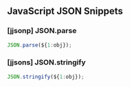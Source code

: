 ## JavaScript JSON Snippets

### [jjsonp] JSON.parse

```javascript
JSON.parse(${1:obj});
```

### [jjsons] JSON.stringify

```javascript
JSON.stringify(${1:obj});
```
